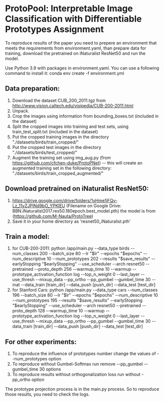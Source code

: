 # ProtoPool: Interpretable Image  Classification with Differentiable Prototypes Assignment


To reproduce results of the paper you need to prepere an environment that meets the requirements from environment.yaml, than prepare data for training, download the pretrained on iNaturalist ResNet50 and run the model. 

Use Python 3.9 with packages in environment.yaml. You can use a following command to install it: conda env create -f environment.yml

## Data preparation:
1. Download the dataset CUB_200_2011.tgz from http://www.vision.caltech.edu/visipedia/CUB-200-2011.html
2. Unpack.
3. Crop the images using information from bounding_boxes.txt (included in the dataset)
4. Split the cropped images into training and test sets, using train_test_split.txt (included in the dataset)
5. Put the cropped training images in the directory "./datasets/birds/train_cropped/"
6. Put the cropped test images in the directory "./datasets/birds/test_cropped/"
7. Augment the training set using img_aug.py (from https://github.com/cfchen-duke/ProtoPNet)
   -- this will create an augmented training set in the following directory:
      "./datasets/birds/train_cropped_augmented/"

## Download pretrained on iNaturalist ResNet50:
1. https://drive.google.com/drive/folders/1yHme1iFQy-Lz_11yZJPlNd9bO_YPKlEU (Filename on Google Drive: BBN.iNaturalist2017.res50.180epoch.best_model.pth) the model is from (https://github.com/M-Nauta/ProtoTree)
2. Save it in your home directory as 'resnet50_iNaturalist.pth'

## Train a model:
1. for CUB-200-2011: python /app/main.py --data_type birds --num_classes 200 --batch_size 80 --lr "$lr" --epochs "$epochs" --num_descriptive 10 --num_prototypes 202 --results "$save_results" --earlyStopping "$earlyStopping" --use_scheduler --arch resnet50 --pretrained --proto_depth 256 --warmup_time 10 --warmup  --prototype_activation_function log --top_n_weight 0 --last_layer --use_thresh --mixup_data --pp_ortho --pp_gumbel --gumbel_time 30 --inat --data_train [train_dir] --data_push [push_dir] --data_test [test_dir]
2. for Stanford Cars:  python /app/main.py --data_type cars --num_classes 196 --batch_size 80 --lr "$lr" --epochs "$epochs" --num_descriptive 10 --num_prototypes 195 --results "$save_results" --earlyStopping "$earlyStopping" --use_scheduler --arch resnet50 --pretrained --proto_depth 128 --warmup_time 10 --warmup  --prototype_activation_function log --top_n_weight 0 --last_layer --use_thresh --mixup_data --pp_ortho --pp_gumbel --gumbel_time 30 --data_train [train_dir] --data_push [push_dir] --data_test [test_dir]

## For other experiments:
1. To reproduce the influence of prototypes number change the values of --num_prototypes option
2. To reproduce without Gumbel-Softmax run remove --pp_gumbel --gumbel_time 30 options
3. To reproduce results without orthogonalization loss run without -pp_ortho option

The prototype projection process is in the main.py process. So to reproduce those results, you need to check the logs. 
